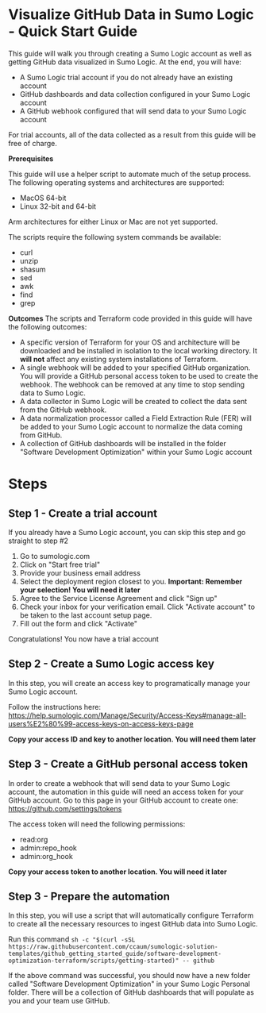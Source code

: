 # Visualize GitHub Data in Sumo Logic - Quick Start Guide

This guide will walk you through creating a Sumo Logic account as well as
getting GitHub data visualized in Sumo Logic. At the end, you will have:

- A Sumo Logic trial account if you do not already have an existing account
- GitHub dashboards and data collection configured in your Sumo Logic account
- A GitHub webhook configured that will send data to your Sumo Logic account

For trial accounts, all of the data collected as a result from this guide will
be free of charge.

**Prerequisites** 

This guide will use a helper script to automate much of the setup process. The
following operating systems and architectures are supported:

- MacOS 64-bit
- Linux 32-bit and 64-bit

Arm architectures for either Linux or Mac are not yet supported.

The scripts require the following system commands be available:
- curl
- unzip
- shasum 
- sed
- awk
- find
- grep

**Outcomes**
The scripts and Terraform code provided in this guide will have the following outcomes:

- A specific version of Terraform for your OS and architecture will be
  downloaded and be installed in isolation to the local working directory. It
  **will not** affect any existing system installations of Terraform.
- A single webhook will be added to your specified GitHub organization. You
  will provide a GitHub personal access token to be used to create the webhook.
  The webhook can be removed at any time to stop sending data to Sumo Logic.
- A data collector in Sumo Logic will be created to collect the data sent from
  the GitHub webhook.
- A data normalization processor called a Field Extraction Rule (FER) will be
  added to your Sumo Logic account to normalize the data coming from GitHub.
- A collection of GitHub dashboards will be installed in the folder "Software
  Development Optimization" within your Sumo Logic account


# Steps

## Step 1 - Create a trial account
If you already have a Sumo Logic account, you can skip this step and go straight to step #2

1) Go to sumologic.com
2) Click on "Start free trial"
3) Provide your business email address
4) Select the deployment region closest to you. **Important: Remember your selection! You will need it later**
5) Agree to the Service License Agreement and click "Sign up"
6) Check your inbox for your verification email. Click "Activate account" to be taken to the last account setup page.
7) Fill out the form and click "Activate"

Congratulations! You now have a trial account

## Step 2 - Create a Sumo Logic access key
In this step, you will create an access key to programatically manage your Sumo Logic account.

Follow the instructions here: https://help.sumologic.com/Manage/Security/Access-Keys#manage-all-users%E2%80%99-access-keys-on-access-keys-page

**Copy your access ID and key to another location. You will need them later**

## Step 3 - Create a GitHub personal access token

In order to create a webhook that will send data to your Sumo Logic account,
the automation in this guide will need an access token for your GitHub account.
Go to this page in your GitHub account to create one:
https://github.com/settings/tokens

The access token will need the following permissions:

- read:org
- admin:repo_hook
- admin:org_hook

**Copy your access token to another location. You will need it later**

## Step 3 - Prepare the automation

In this step, you will use a script that will automatically configure Terraform
to create all the necessary resources to ingest GitHub data into Sumo Logic.

Run this command `sh -c "$(curl -sSL https://raw.githubusercontent.com/ccaum/sumologic-solution-templates/github_getting_started_guide/software-development-optimization-terraform/scripts/getting-started)" -- github`

If the above command was successful, you should now have a new folder called
"Software Development Optimization" in your Sumo Logic Personal folder. There
will be a collection of GitHub dashboards that will populate as you and your
team use GitHub.
